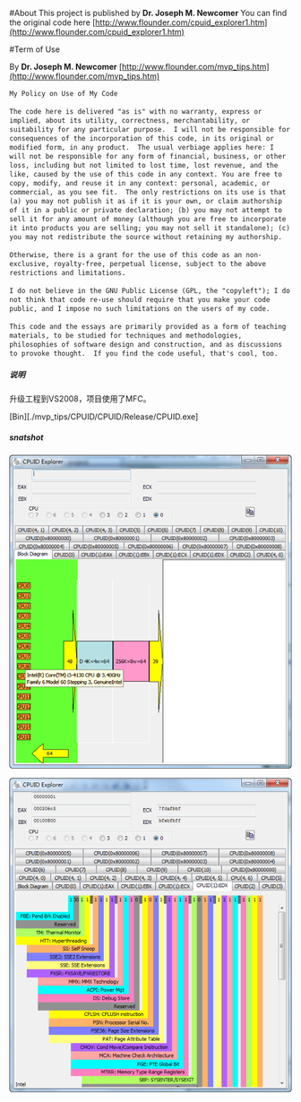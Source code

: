 #About
This project is published by **Dr. Joseph M. Newcomer** 
You can find the original code here [http://www.flounder.com/cpuid_explorer1.htm](http://www.flounder.com/cpuid_explorer1.htm)

#Term of Use

By **Dr. Joseph M. Newcomer** 
[http://www.flounder.com/mvp_tips.htm](http://www.flounder.com/mvp_tips.htm)

```
My Policy on Use of My Code

The code here is delivered "as is" with no warranty, express or implied, about its utility, correctness, merchantability, or suitability for any particular purpose.  I will not be responsible for consequences of the incorporation of this code, in its original or modified form, in any product.  The usual verbiage applies here: I will not be responsible for any form of financial, business, or other loss, including but not limited to lost time, lost revenue, and the like, caused by the use of this code in any context. You are free to copy, modify, and reuse it in any context: personal, academic, or commercial, as you see fit.  The only restrictions on its use is that (a) you may not publish it as if it is your own, or claim authorship of it in a public or private declaration; (b) you may not attempt to sell it for any amount of money (although you are free to incorporate it into products you are selling; you may not sell it standalone); (c) you may not redistribute the source without retaining my authorship.

Otherwise, there is a grant for the use of this code as an non-exclusive, royalty-free, perpetual license, subject to the above restrictions and limitations.

I do not believe in the GNU Public License (GPL, the "copyleft"); I do not think that code re-use should require that you make your code public, and I impose no such limitations on the users of my code.

This code and the essays are primarily provided as a form of teaching materials, to be studied for techniques and methodologies, philosophies of software design and construction, and as discussions to provoke thought.  If you find the code useful, that's cool, too.
```

##### 说明
升级工程到VS2008，项目使用了MFC。

[Bin][./mvp_tips/CPUID/CPUID/Release/CPUID.exe]

##### snatshot

![snatshot1](snatshot1.png)

![snatshot2](snatshot2.png)




